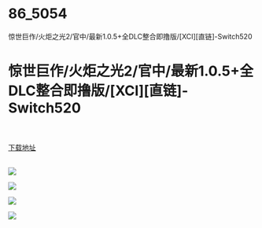 # 86_5054
惊世巨作/火炬之光2/官中/最新1.0.5+全DLC整合即撸版/[XCI][直链]-Switch520
# 惊世巨作/火炬之光2/官中/最新1.0.5+全DLC整合即撸版/[XCI][直链]-Switch520
 <br/></br>
[下载地址](https://www.switch520.cc/article/5054 "下载地址")
<br/></br>

<p></p>
<p><span><strong><img src="https://www.switch520.cc/muke_img/upload_art_editor_20201024-1_84ec625cff2f11f332a18c312dcae43d.jpg"></strong></span></p>
<p><span><strong><img src="https://www.switch520.cc/muke_img/upload_art_editor_20201024-1_61a19b633631032f50c8fab7ec8cf35d.jpg"></strong></span></p>
<p><span><strong><img src="https://www.switch520.cc/muke_img/upload_art_editor_20201024-1_108066b2fb0f6572d22dce57d6ab9c07.jpg"></strong></span></p>
<p><span><strong><img src="https://www.switch520.cc/muke_img/upload_art_editor_20201024-1_39185604b470d4a8e181f2c7da730e18.jpg"></strong></span></p>
<p></p>
